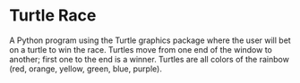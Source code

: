 # Turtle Race
A Python program using the Turtle graphics package where the user will bet on a turtle to win the race. Turtles move from one end of the window to another; first one to the end is a winner. Turtles are all colors of the rainbow (red, orange, yellow, green, blue, purple).